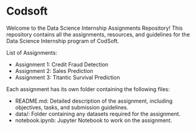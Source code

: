# Codsoft
Welcome to the Data Science Internship Assignments Repository! This repository contains all the assignments, resources, and guidelines for the Data Science Internship program of CodSoft. 

List of Assignments: <br>
* Assignment 1: Credit Fraud Detection <br>
* Assignment 2: Sales Prediction <br>
* Assignment 3: Titantic Survival Prediction <br>

Each assignment has its own folder containing the following files: <br>
* README.md: Detailed description of the assignment, including objectives, tasks, and submission guidelines. <br>
* data/: Folder containing any datasets required for the assignment. <br>
* notebook.ipynb: Jupyter Notebook to work on the assignment. <br>
